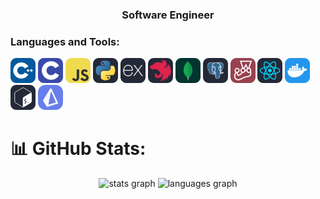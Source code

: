 <h3 align="center">Software Engineer</h3>

<h3 align="left">Languages and Tools:</h3>
<p align="left"> <a> <img src="https://github.com/tandpfun/skill-icons/blob/main/icons/CPP.svg" alt="cplusplus" width="40" height="40"/> </a> 
<a> <img src="https://github.com/tandpfun/skill-icons/blob/main/icons/C.svg" alt="c" width="40" height="40"/> </a> 
<a> <img src="https://github.com/tandpfun/skill-icons/blob/main/icons/JavaScript.svg" alt="bash" width="40" height="40"/> </a>
 <a> <img src="https://raw.githubusercontent.com/tandpfun/skill-icons/65dea6c4eaca7da319e552c09f4cf5a9a8dab2c8/icons/Python-Dark.svg" alt="c" width="40" height="40"/> </a> 
<a> <img src="https://github.com/tandpfun/skill-icons/blob/main/icons/ExpressJS-Dark.svg" alt="bash" width="40" height="40"/> </a>
 <a> <img src="https://github.com/tandpfun/skill-icons/blob/main/icons/NestJS-Dark.svg" alt="bash" width="40" height="40"/> </a>
  <a> <img src="https://github.com/tandpfun/skill-icons/blob/main/icons/MongoDB.svg" alt="mysql" width="40" height="40"/> </a> 
 <a> <img src="https://github.com/tandpfun/skill-icons/blob/main/icons/PostgreSQL-Dark.svg" alt="github" width="40" height="40"/> </a> 
  <a> <img src="https://github.com/tandpfun/skill-icons/blob/main/icons/Jest.svg" alt="mysql" width="40" height="40"/> </a> 
<a> <img src="https://github.com/tandpfun/skill-icons/blob/main/icons/React-Dark.svg" alt="bash" width="40" height="40"/> </a>
<a> <img src="https://github.com/tandpfun/skill-icons/blob/main/icons/Docker.svg" alt="bash" width="40" height="40"/> </a>
<a> <img src="https://github.com/tandpfun/skill-icons/blob/main/icons/Bash-Dark.svg" alt="bash" width="40" height="40"/> </a>
<a> <img src="https://github.com/tandpfun/skill-icons/blob/main/icons/Prisma.svg" alt="linux" style="border-radius: 30%;" width="40" height="40"/> </a> </p>

# :bar_chart: GitHub Stats:

<!-- -<img align="right" height="150" src="https://media.tenor.com/4HkLW40pwKgAAAAi/patrick-patrick-star.gif"  /> - -->

<div align="center">
  <img src="https://github-readme-stats.vercel.app/api?username=Developer-Arsen&hide_title=false&hide_rank=false&show_icons=true&include_all_commits=true&count_private=true&disable_animations=false&theme=github_dark&locale=en&hide_border=false" height="150" alt="stats graph"  />
  <img src="https://github-readme-stats.vercel.app/api/top-langs?username=Developer-Arsen&locale=en&hide_title=false&layout=compact&card_width=320&langs_count=5&theme=github_dark&hide_border=false" height="150" alt="languages graph"  />
</div>

<!--
**suren-hov/suren-hov** is a ✨ _special_ ✨ repository because its `README.md` (this file) appears on your GitHub profile.

Here are some ideas to get you started:

- 🔭 I’m currently working on ...
- 🌱 I’m currently learning ...
- 👯 I’m looking to collaborate on ...
- 🤔 I’m looking for help with ...
- 💬 Ask me about ...
- 📫 How to reach me: ...
- 😄 Pronouns: ...
- ⚡ Fun fact: ...
-->
